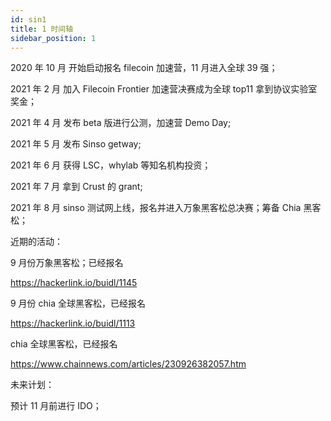```yaml
---
id: sin1
title: 1 时间轴
sidebar_position: 1
---
```


2020 年 10 月 开始启动报名 filecoin 加速营，11 月进入全球 39 强；

2021 年 2 月 加入 Filecoin Frontier 加速营决赛成为全球 top11 拿到协议实验室奖金；

2021 年 4 月 发布 beta 版进行公测，加速营 Demo Day;

2021 年 5 月 发布 Sinso getway;

2021 年 6 月 获得 LSC，whylab 等知名机构投资；

2021 年 7 月 拿到 Crust 的 grant;

2021 年 8 月 sinso 测试网上线，报名并进入万象黑客松总决赛；筹备 Chia 黑客松；

近期的活动：

9 月份万象黑客松；已经报名

https://hackerlink.io/buidl/1145

9 月份 chia 全球黑客松，已经报名

https://hackerlink.io/buidl/1113

chia 全球黑客松，已经报名

https://www.chainnews.com/articles/230926382057.htm

未来计划：

预计 11 月前进行 IDO；

